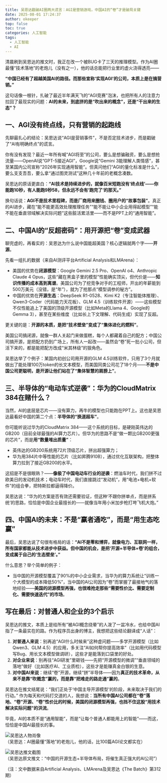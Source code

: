 ```yaml
---
title: 吴恩达戳破AI圈两大谎言：AGI是营销游戏，中国AI的“卷”才是破局关键
date: 2025-08-01 17:24:37
author: okeeper
top: false
toc: true
categories: 人工智能
tags:
  - 人工智能
  - AI
---
```


清晨刷到吴恩达的推文时，我正在改一个被BUG卡了三天的推理模型。作为AI圈最懂“技术落地”的老炮儿（没有之一），他的话总能把行业里的虚火浇得透亮——  

**“中国已经有了超越美国AI的路径。而那些宣称‘实现AGI’的公司，本质上是在搞营销。”**  

这句话像一根针，扎破了最近半年满天飞的“AGI竞赛”泡沫，也把所有人的注意力拉回了最现实的问题：**AI的未来，到底拼的是“吹出来的概念”，还是“干出来的生态”？**


## 一、AGI没有终点线，只有营销的起跑线  
先聊最扎心的结论：吴恩达说“AGI是营销事件”，不是否定技术进步，而是戳破了“AI有明确终点”的谎言。  

你有没有发现？最近一年所有喊“AGI将至”的公司，要么是想骗融资，要么是想抢流量——OpenAI说“GPT-5接近AGI”，Google说“Gemini 3能理解人类情感”，甚至某国内公司宣称“2026年实现通用智能”。但真问他们“AGI的量化标准是什么”，要么支支吾吾，要么拿“通过图灵测试”这种几十年前的老概念凑数。  

吴恩达的原话更直白：**“AI技术是持续进步的，就像百米短跑没有‘终点线’——你能跑10秒，有人能跑9秒58，但永远不会有‘跑完了’的那天。”**  

换句话说：**AGI不是技术里程碑，而是厂商用来圈钱、圈用户的“故事包装”**。真正的AI进步，藏在“能不能更高效处理推理任务”“能不能让中小企业用得起模型”“能不能在垂直领域解决实际问题”这些脏活累活里——而不是PPT上的“通用智能”。  


## 二、中国AI的“反超密码”：用开源把“卷”变成武器  
聊完虚的，再看实的：吴恩达为什么说中国能超美国？核心逻辑就两个字——**开源**。  

先看一组扎的数据（来自AI测评平台Artificial Analysis和LMArena）：  
- 美国的优势在**闭源模型**：Google Gemini 2.5 Pro、OpenAI o4、Anthropic Claude 4 Opus，这些“藏在黑盒子里的模型”性能确实顶尖，但代价是——**知识传播的成本高到离谱**。美国公司为了挖竞争对手的工程师，开出的年薪能到500万美元（没错，是“年”），就为了抢那点“模型调参的秘方”。  
- 中国的优势在**开源生态**：DeepSeek R1-0528、Kimi K2（专注智能体推理）、Qwen3-Coder（代码能力天花板）、GLM 4.5（训练软件开源）——这些模型不仅性能追上了美国的顶级开源模型（比如Meta的Llama 4、Google的Gemma 3），甚至在某些维度（比如长上下文理解、代码生成）实现了反超。  

更关键的是：**开源的本质，是把“技术壁垒”变成了“集体进化的燃料”**。  

美国公司搞闭源，就像一群人关起门来做蛋糕，每个人都藏着自己的配方；中国公司搞开源，是把配方扔到广场上，所有人一起改——虽然会“卷”死一批小公司，但活下来的，都是能把配方改成“米其林级”的狠角色。  

吴恩达举了个例子：某国内初创公司用开源的GLM 4.5训练软件，只用了3个月就做出了能处理100万token的长文本模型，而美国同类公司花了18个月——**不是中国公司更聪明，是开源让他们站在了“集体智慧的肩膀上”**。  


## 三、半导体的“电动车式逆袭”：华为的CloudMatrix 384在赌什么？  
当然，AI的底层是芯片——没有算力，再牛的模型也只能跑在PPT上。这也是吴恩达最看好中国的第二个点：**半导体的“换道超车”**。  

你可能听说过华为的CloudMatrix 384——这个系统的目标，是硬刚英伟达的GB200（目前全球最强的AI算力芯片）。但华为的思路不是“做一颗比GB200更强的芯片”，而是**用“数量堆出质量”**：  
- 英伟达的GB200系统用72片顶级芯片，拼出超强算力；  
- 华为用384片中等性能的芯片（比如昇腾910B），通过优化互联架构，把整体算力拉到了接近GB200的水平。  

这招是不是很眼熟？——**像极了中国电动车行业的逆袭**：燃油车时代，我们拼不过欧美日的发动机技术；电动车时代，我们直接跳过“发动机”，用“电池+电机+软件”的组合拳，把特斯拉都逼得降价。  

吴恩达说：“华为的方案是否有效还需要验证，但这种‘不跟你拼单点，而是拼系统’的思路，恰恰是中国企业最擅长的——就像当年用小米加步枪打垮飞机大炮。”  


## 四、中国AI的未来：不是“赢者通吃”，而是“用生态吃赢”  
最后，吴恩达说了句很有格局的话：**“AI不是零和博弈，就像电力、互联网一样，所有国家都能从技术进步中获益。但中国的机会，是把‘开源+半导体+卷’的组合，变成属于自己的‘生态壁垒’。”**  

什么意思？举个简单的例子：  
- 当中国的开源模型覆盖了90%的中小企业需求，当华为的算力系统让“训练一个大模型的成本降低50%”，当中国的AI公司因为“卷”而掌握了最接地气的落地经验——**美国的闭源模型再强，也很难抢走那些“需要性价比、需要定制化、需要快速迭代”的市场**。  


## 写在最后：对普通人和企业的3个启示  
吴恩达的推文，本质上是给所有“被AGI概念绕晕”的人泼了一盆冷水，也给中国AI指了一条最实在的路。作为程序员出身的博主，我想把这些结论翻译成“人话”：  

1. **对普通人来说**：别再追“AGI什么时候来”这种虚问题——多学开源模型（比如Qwen3、GLM 4.5）的应用，多关注“AI如何帮你提高效率”（比如用代码模型写Bug、用长文本模型做调研），这些才是能落到口袋里的好处。  
2. **对企业来说**：别再往“AGI研发”里砸钱——先把“开源模型的微调”“垂直领域的落地”做好（比如医疗AI、工业质检），这些才是能赚真金白银的生意。  
3. **对中国AI来说**：继续“卷”开源，继续“拼”半导体——因为**真正的技术革命，从来不是靠“吹概念”赢的，而是靠“把难走的路走通”赢的**。  


吴恩达在推文结尾说：“我们正处于‘中国主导开源模型’的阶段，未来取决于我们的行动。” 作为每天和代码打交道的人，我想说：**当所有中国AI公司都在“卷”落地、“卷”开源、“卷”性价比的时候，美国的闭源模型再强，也挡不住这股“用技术解决实际问题”的洪流**。  

毕竟，AI的本质不是“通用智能”，而是“让每个普通人都能用上的智能”——而这，恰恰是中国AI最擅长的事。  

![吴恩达人物肖像](https://okeeper-blog-images.oss-cn-hangzhou.aliyuncs.com/blog-images/202509/21c56871aff3a172d1936226f476a46a.jpg)  
（吴恩达：AI圈最懂“落地”的老炮儿，他的话，比100篇AGI论文都实在）  

![吴恩达推文截图](https://okeeper-blog-images.oss-cn-hangzhou.aliyuncs.com/blog-images/202509/3dc31b1e1b526b7d87bb0306b4fbc434.jpg)  
（吴恩达原文推文：“中国的开源生态+半导体布局，将催生真正强大的AI公司”）  

（注：文中数据来自Artificial Analysis、LMArena及吴恩达《The Batch》第312期）